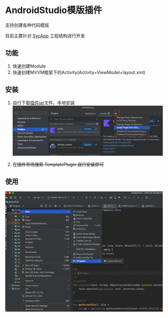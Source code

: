 # AndroidStudio模版插件
  支持创建各种代码模版  
  
  目前主要针对 [SycApp](https://github.com/zcys12173/SycApp) 工程结构进行开发  
  
  
## 功能
1. 快速创建Module
2. 快速创建MVVM框架下的Activity(Activity+ViewModel+layout.xml)
 
## 安装  
1. 自行下载[插件jar](https://github.com/zcys12173/TemplatePlugin/tree/main/release/TemplatePlugin-1.0.0.jar)文件，本地安装  
![Image text](https://raw.githubusercontent.com/zcys12173/TemplatePlugin/main/images/install.jpg)  

2. ~~在插件市场搜索 TemplatePlugin 自行安装即可~~


## 使用
![Image text](https://raw.githubusercontent.com/zcys12173/TemplatePlugin/main/images/use.png)
